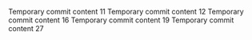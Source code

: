 Temporary commit content 11
Temporary commit content 12
Temporary commit content 16
Temporary commit content 19
Temporary commit content 27

